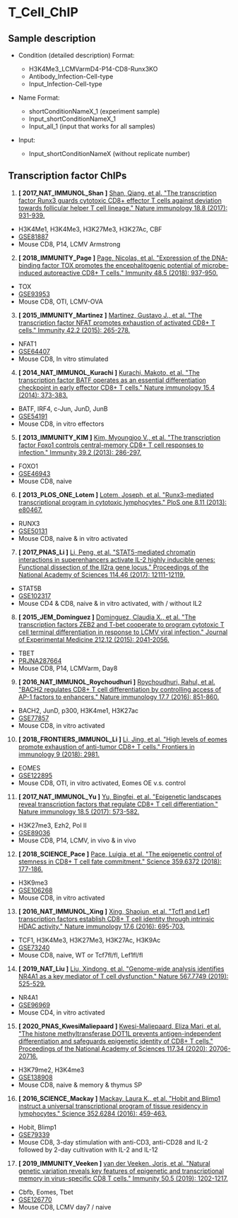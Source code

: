 # T_Cell_ChIP

## Sample description
- Condition (detailed description) Format: 
	- H3K4Me3_LCMVarmD4-P14-CD8-Runx3KO <br>
    - Antibody_Infection-Cell-type <br>
    - Input_Infection-Cell-type <br>

- Name Format: 
	- shortConditionNameX_1 (experiment sample) <br>
	- Input_shortConditionNameX_1 <br>
	- Input_all_1 (input that works for all samples)
- Input:
	- Input_shortConditionNameX (without replicate number) <br>

## Transcription factor ChIPs
1. **[ 2017_NAT_IMMUNOL_Shan ]** [Shan, Qiang, et al. "The transcription factor Runx3 guards cytotoxic CD8+ effector T cells against deviation towards follicular helper T cell lineage." Nature immunology 18.8 (2017): 931-939.](https://www.nature.com/articles/ni.3773)
- H3K4Me1, H3K4Me3, H3K27Me3, H3K27Ac, CBF
- [GSE81887](https://www.ncbi.nlm.nih.gov/geo/query/acc.cgi?acc=GSE81887)
- Mouse CD8, P14, LCMV Armstrong


2. **[ 2018_IMMUNITY_Page ]** [Page, Nicolas, et al. "Expression of the DNA-binding factor TOX promotes the encephalitogenic potential of microbe-induced autoreactive CD8+ T cells." Immunity 48.5 (2018): 937-950.](https://www.sciencedirect.com/science/article/pii/S1074761318301420)
- TOX
- [GSE93953](https://www.ncbi.nlm.nih.gov/geo/query/acc.cgi?acc=GSE93953)
- Mouse CD8, OTI, LCMV-OVA

3. **[ 2015_IMMUNITY_Martinez ]** [Martinez, Gustavo J., et al. "The transcription factor NFAT promotes exhaustion of activated CD8+ T cells." Immunity 42.2 (2015): 265-278.](https://www.sciencedirect.com/science/article/pii/S1074761315000321)
- NFAT1
- [GSE64407](https://www.ncbi.nlm.nih.gov/geo/query/acc.cgi?acc=GSE64407)
- Mouse CD8, In vitro stimulated

4. **[ 2014_NAT_IMMUNOL_Kurachi ]** [Kurachi, Makoto, et al. "The transcription factor BATF operates as an essential differentiation checkpoint in early effector CD8+ T cells." Nature immunology 15.4 (2014): 373-383.](https://www.nature.com/articles/ni.2834)
-  BATF, IRF4, c-Jun, JunD, JunB
- [GSE54191](https://www.ncbi.nlm.nih.gov/geo/query/acc.cgi?acc=GSE54191)
- Mouse CD8, in vitro effectors

5. **[ 2013_IMMUNITY_KIM ]** [Kim, Myoungjoo V., et al. "The transcription factor Foxo1 controls central-memory CD8+ T cell responses to infection." Immunity 39.2 (2013): 286-297.](https://www.sciencedirect.com/science/article/pii/S107476131300321X)
- FOXO1
- [GSE46943](https://www.ncbi.nlm.nih.gov/geo/query/acc.cgi?acc=GSE46943)
- Mouse CD8, naive

6. **[ 2013_PLOS_ONE_Lotem ]** [Lotem, Joseph, et al. "Runx3-mediated transcriptional program in cytotoxic lymphocytes." PloS one 8.11 (2013): e80467.](https://journals.plos.org/plosone/article?id=10.1371/journal.pone.0080467)
- RUNX3
- [GSE50131](https://www.ncbi.nlm.nih.gov/geo/query/acc.cgi?acc=GSE50131)
- Mouse CD8, naive & in vitro activated

7. **[ 2017_PNAS_Li ]** [Li, Peng, et al. "STAT5-mediated chromatin interactions in superenhancers activate IL-2 highly inducible genes: Functional dissection of the Il2ra gene locus." Proceedings of the National Academy of Sciences 114.46 (2017): 12111-12119.](https://www.pnas.org/content/114/46/12111.short)
- STAT5B
- [GSE102317](https://www.ncbi.nlm.nih.gov/geo/query/acc.cgi?acc=GSE102317)
- Mouse CD4 & CD8, naive & in vitro activated, with / without IL2

8. **[ 2015_JEM_Dominguez ]** [Dominguez, Claudia X., et al. "The transcription factors ZEB2 and T-bet cooperate to program cytotoxic T cell terminal differentiation in response to LCMV viral infection." Journal of Experimental Medicine 212.12 (2015): 2041-2056.](https://rupress.org/jem/article/212/12/2041/41850/The-transcription-factors-ZEB2-and-T-bet-cooperate)
- TBET
- [PRJNA287664](https://www.ncbi.nlm.nih.gov/Traces/study/?acc=PRJNA287664&o=acc_s%3Aa)
- Mouse CD8, P14, LCMVarm, Day8

9. **[ 2016_NAT_IMMUNOL_Roychoudhuri ]** [Roychoudhuri, Rahul, et al. "BACH2 regulates CD8+ T cell differentiation by controlling access of AP-1 factors to enhancers." Nature immunology 17.7 (2016): 851-860.](https://www.nature.com/articles/ni.3441)
- BACH2, JunD, p300, H3K4me1, H3K27ac
- [GSE77857](https://www.ncbi.nlm.nih.gov/geo/query/acc.cgi?acc=GSE77857)
- Mouse CD8, in vitro activated

10. **[ 2018_FRONTIERS_IMMUNOL_Li ]** [Li, Jing, et al. "High levels of eomes promote exhaustion of anti-tumor CD8+ T cells." Frontiers in immunology 9 (2018): 2981.](https://www.frontiersin.org/articles/10.3389/fimmu.2018.02981/full)
- EOMES
- [GSE122895](https://www.ncbi.nlm.nih.gov/geo/query/acc.cgi?acc=GSE122895)
- Mouse CD8, OTI, in vitro activated, Eomes OE v.s. control

11. **[ 2017_NAT_IMMUNOL_Yu ]** [Yu, Bingfei, et al. "Epigenetic landscapes reveal transcription factors that regulate CD8+ T cell differentiation." Nature immunology 18.5 (2017): 573-582.](https://www.nature.com/articles/ni.3706)
- H3K27me3, Ezh2, Pol II
- [GSE89036](https://www.ncbi.nlm.nih.gov/geo/query/acc.cgi?acc=GSE89036)
- Mouse CD8, P14, LCMV, in vivo & in vivo

12. **[ 2018_SCIENCE_Pace ]** [Pace, Luigia, et al. "The epigenetic control of stemness in CD8+ T cell fate commitment." Science 359.6372 (2018): 177-186.](https://science.sciencemag.org/content/359/6372/177.full)
- H3K9me3
- [GSE106268](https://www.ncbi.nlm.nih.gov/geo/query/acc.cgi?acc=GSE106268)
- Mouse CD8, in vitro activated

13. **[ 2016_NAT_IMMUNOL_Xing ]** [Xing, Shaojun, et al. "Tcf1 and Lef1 transcription factors establish CD8+ T cell identity through intrinsic HDAC activity." Nature immunology 17.6 (2016): 695-703.](https://www.nature.com/articles/ni.3456)
- TCF1, H3K4Me3, H3K27Me3, H3K27Ac, H3K9Ac
- [GSE73240](https://www.ncbi.nlm.nih.gov/geo/query/acc.cgi?acc=GSE73240)
- Mouse CD8, naive, WT or Tcf7fl/fl, Lef1fl/fl

14. **[ 2019_NAT_Liu ]** [Liu, Xindong, et al. "Genome-wide analysis identifies NR4A1 as a key mediator of T cell dysfunction." Nature 567.7749 (2019): 525-529.](https://www.nature.com/articles/s41586-019-0979-8#Sec2)
- NR4A1
- [GSE96969](https://www.ncbi.nlm.nih.gov/geo/query/acc.cgi?acc=GSE96969)
- Mouse CD4, in vitro activated

15. **[ 2020_PNAS_KwesiMaliepaard ]** [Kwesi-Maliepaard, Eliza Mari, et al. "The histone methyltransferase DOT1L prevents antigen-independent differentiation and safeguards epigenetic identity of CD8+ T cells." Proceedings of the National Academy of Sciences 117.34 (2020): 20706-20716.](https://www.pnas.org/content/117/34/20706.short)
- H3K79me2, H3K4me3 
- [GSE138908](https://www.ncbi.nlm.nih.gov/geo/query/acc.cgi?acc=GSE138908)
- Mouse CD8, naive & memory & thymus SP

16. **[ 2016_SCIENCE_Mackay ]** [Mackay, Laura K., et al. "Hobit and Blimp1 instruct a universal transcriptional program of tissue residency in lymphocytes." Science 352.6284 (2016): 459-463.](https://science.sciencemag.org/content/352/6284/459)
- Hobit, Blimp1
- [GSE79339](https://www.ncbi.nlm.nih.gov/geo/query/acc.cgi?acc=GSE79339)
- Mouse CD8, 3-day stimulation with anti-CD3, anti-CD28 and IL-2 followed by 2-day cultivation with IL-2 and IL-12

17. **[ 2019_IMMUNITY_Veeken ]** [van der Veeken, Joris, et al. "Natural genetic variation reveals key features of epigenetic and transcriptional memory in virus-specific CD8 T cells." Immunity 50.5 (2019): 1202-1217.](https://www.sciencedirect.com/science/article/pii/S1074761319301487)
- Cbfb, Eomes, Tbet
- [GSE126770](https://www.ncbi.nlm.nih.gov/geo/query/acc.cgi?acc=GSE126770)
- Mouse CD8, LCMV day7 / naive



